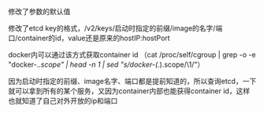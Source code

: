 
修改了参数的默认值

修改了etcd key的格式，/v2/keys/启动时指定的前缀/image的名字/端口/container的id，value还是原来的hostIP:hostPort

docker内可以通过该方式获取container id （cat /proc/self/cgroup | grep -o  -e "docker-.*.scope" | head -n 1 | sed "s/docker-\(.*\).scope/\\1/"）

因为启动时指定的前缀、image名字、端口都是提前知道的，所以查询etcd，一下就可以拿到所有的某个服务，又因为container内部也能获得container id，这样也就知道了自己对外开放的ip和端口
